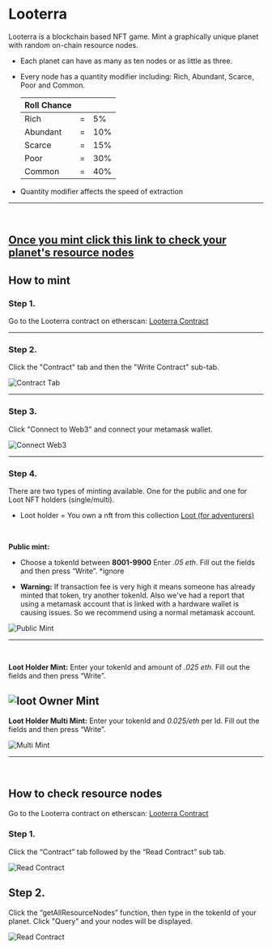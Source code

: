 # **Looterra**

Looterra is a blockchain based NFT game. Mint a graphically unique planet with random on-chain resource nodes.

- Each planet can have as many as ten nodes or as little as three.
- Every node has a quantity modifier including: Rich, Abundant, Scarce, Poor and Common.

  | Roll Chance |     |     |
  | ----------- | --- | --- |
  | Rich        | =   | 5%  |
  | Abundant    | =   | 10% |
  | Scarce      | =   | 15% |
  | Poor        | =   | 30% |
  | Common      | =   | 40% |

* Quantity modifier affects the speed of extraction

---

<p>&nbsp;</p>

## [Once you mint click this link to check your planet's resource nodes](#how-to-check-resource-nodes)

## **How to mint**

### **Step 1.**

Go to the Looterra contract on etherscan:
[Looterra Contract](https://etherscan.io/address/0xd41a65b75ba49df1fc5c7c42dbd1cb2d43530368)

---

### **Step 2.**

Click the "Contract" tab and then the "Write Contract" sub-tab.

![Contract Tab](https://github.com/Looterra/Tutorials/blob/main/img/ContractTabandSubContract.PNG?raw=true)

---

### **Step 3.**

Click "Connect to Web3" and connect your metamask wallet.

![Connect Web3](https://github.com/Looterra/Tutorials/blob/main/img/connectMetamask.PNG?raw=true)

---

### **Step 4.**

There are two types of minting available. One for the public and one for Loot NFT holders (single/multi).

- Loot holder = You own a nft from this collection [Loot (for adventurers)](https://opensea.io/collection/lootproject)

<p>&nbsp;</p>

**Public mint:**

- Choose a tokenId between **8001-9900** Enter _.05 eth_. Fill out the fields and then press “Write”. \*ignore

- **Warning:**
  If transaction fee is very high it means someone has already minted that token, try another tokenId. Also we've had a report that using a metamask account that is linked with a hardware wallet is causing issues. So we recommend using a normal metamask account.

![Public Mint](https://github.com/Looterra/Tutorials/blob/main/img/publicMint.PNG?raw=true)

---

<p>&nbsp;</p>

**Loot Holder Mint:**
Enter your tokenId and amount of _.025 eth_. Fill out the fields and then press “Write”.

## ![loot Owner Mint](https://github.com/Looterra/Tutorials/blob/main/img/lootOwnerMint.PNG?raw=true)

**Loot Holder Multi Mint:**
Enter your tokenId and _0.025/eth_ per Id.
Fill out the fields and then press “Write”.

![Multi Mint](https://github.com/Looterra/Tutorials/blob/main/img/lootOwnerMultiMint.PNG?raw=true)

---

<p>&nbsp;</p>

## **How to check resource nodes**

Go to the Looterra contract on etherscan:
[Looterra Contract](https://etherscan.io/address/0xd41a65b75ba49df1fc5c7c42dbd1cb2d43530368)

### **Step 1.**

Click the “Contract” tab followed by the “Read Contract” sub tab.

![Read Contract](https://github.com/Looterra/Tutorial/blob/main/img/readContract.PNG?raw=true)

## **Step 2.**

Click the “getAllResourceNodes” function, then type in the tokenId of your planet. Click "Query" and your nodes will be displayed.

![Read Contract](https://github.com/Looterra/Tutorial/blob/main/img/ViewNodes.PNG?raw=true)
